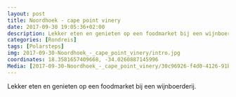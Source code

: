 ```yaml
---
layout: post
title: Noordhoek - cape point vinery
date: 2017-09-30 19:05:36+02:00
description: Lekker eten en genieten op een foodmarket bij een wijnboerderij. 
categories: [Rondreis]
tags: [Polarsteps]
img: 2017-09-30-Noordhoek_-_cape_point_vinery/intro.jpg
coordinates: 18.3581657409668, -34.0260887145996
Media: [2017-09-30-Noordhoek_-_cape_point_vinery/30c96926-f4d0-4126-91be-6809d6aa27ac_large_image.jpg, 2017-09-30-Noordhoek_-_cape_point_vinery/4cd7278b-ae02-4089-9135-dda8fdd9d111_large_image.jpg, 2017-09-30-Noordhoek_-_cape_point_vinery/e068e4c4-4351-46f6-b512-3214e0cda9d2_large_image.jpg, 2017-09-30-Noordhoek_-_cape_point_vinery/50209e92-a1b6-4eba-aa6f-fa3c7f1cbb00_large_image.jpg]
---
```

Lekker eten en genieten op een foodmarket bij een wijnboerderij. 